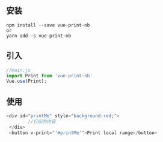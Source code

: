 ## 安装

````shell
npm install --save vue-print-nb
or
yarn add -s vue-print-nb
````

## 引入

```javascript
//main.js
import Print from 'vue-print-nb'
Vue.use(Print);
```

## 使用

```javascript
<div id="printMe" style="background:red;">
        //打印的内容
 </div>
 <button v-print="'#printMe'">Print local range</button>
```

